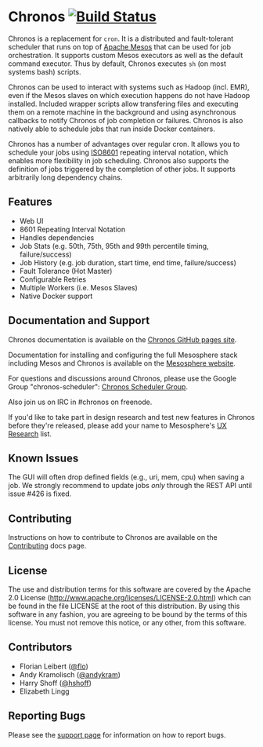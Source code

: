 # Chronos [![Build Status](https://travis-ci.org/mesos/chronos.svg?branch=master)](https://travis-ci.org/mesos/chronos)

Chronos is a replacement for `cron`. It is a distributed and fault-tolerant scheduler that runs on top of [Apache Mesos][mesos] that can be used for job orchestration.  It supports custom Mesos executors as well
as the default command executor. Thus by default, Chronos executes `sh`
(on most systems bash) scripts.

Chronos can be used to interact with systems such as Hadoop (incl. EMR), even if the Mesos slaves on which execution happens do not have Hadoop installed. Included wrapper scripts allow transfering files and executing them on a remote machine in the background and using asynchronous callbacks to notify Chronos of job completion or failures. Chronos is also natively able to schedule jobs that run inside Docker containers.

Chronos has a number of advantages over regular cron.
It allows you to schedule your jobs using [ISO8601][ISO8601] repeating interval notation, which enables more flexibility in job scheduling. Chronos also supports the definition of jobs triggered by the completion of other jobs. It supports arbitrarily long dependency chains.


## Features

* Web UI
* 8601 Repeating Interval Notation
* Handles dependencies
* Job Stats (e.g. 50th, 75th, 95th and 99th percentile timing, failure/success)
* Job History (e.g. job duration, start time, end time, failure/success)
* Fault Tolerance (Hot Master)
* Configurable Retries
* Multiple Workers (i.e. Mesos Slaves)
* Native Docker support

## Documentation and Support

Chronos documentation is available on the [Chronos GitHub pages site](https://mesos.github.io/chronos/).

Documentation for installing and configuring the full Mesosphere stack including Mesos and Chronos is available on the [Mesosphere website](https://docs.mesosphere.com).

For questions and discussions around Chronos, please use the Google Group "chronos-scheduler":
[Chronos Scheduler Group](https://groups.google.com/forum/#!forum/chronos-scheduler).

Also join us on IRC in #chronos on freenode.

If you'd like to take part in design research and test new features in Chronos before they're released, please add your name to Mesosphere's [UX Research](http://uxresearch.mesosphere.com) list.

## Known Issues

The GUI will often drop defined fields (e.g., uri, mem, cpu) when saving a job. We strongly recommend to update jobs *only* through the REST API until issue #426 is fixed.

## Contributing

Instructions on how to contribute to Chronos are available on the [Contributing](http://mesos.github.io/chronos/docs/contributing.html) docs page.

## License

The use and distribution terms for this software are covered by the
Apache 2.0 License (http://www.apache.org/licenses/LICENSE-2.0.html)
which can be found in the file LICENSE at the root of this distribution.
By using this software in any fashion, you are agreeing to be bound by
the terms of this license.
You must not remove this notice, or any other, from this software.

## Contributors

* Florian Leibert ([@flo](http://twitter.com/flo))
* Andy Kramolisch ([@andykram](https://github.com/andykram))
* Harry Shoff ([@hshoff](https://twitter.com/hshoff))
* Elizabeth Lingg

## Reporting Bugs

Please see the [support page](http://mesos.github.io/chronos/support.html) for information on how to report bugs.

[ISO8601]: http://en.wikipedia.org/wiki/ISO_8601 "ISO8601 Standard"
[mesos]: https://mesos.apache.org/ "Apache Mesos"
